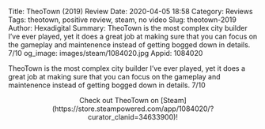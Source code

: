 Title: TheoTown (2019) Review
Date: 2020-04-05 18:58
Category: Reviews
Tags: theotown, positive review, steam, no video
Slug: theotown-2019
Author: Hexadigital
Summary: TheoTown is the most complex city builder I’ve ever played, yet it does a great job at making sure that you can focus on the gameplay and maintenence instead of getting bogged down in details. 7/10
og_image: images/steam/1084020.jpg
Appid: 1084020

TheoTown is the most complex city builder I’ve ever played, yet it does a great job at making sure that you can focus on the gameplay and maintenence instead of getting bogged down in details. 7/10

<center>Check out TheoTown on [Steam](https://store.steampowered.com/app/1084020/?curator_clanid=34633900)!</center>